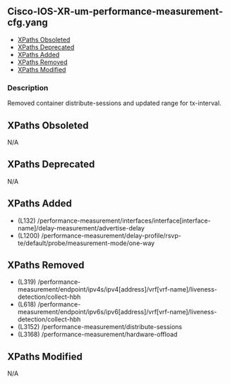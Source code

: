 ## Cisco-IOS-XR-um-performance-measurement-cfg.yang

- [XPaths Obsoleted](#xpaths-obsoleted)
- [XPaths Deprecated](#xpaths-deprecated)
- [XPaths Added](#xpaths-added)
- [XPaths Removed](#xpaths-removed)
- [XPaths Modified](#xpaths-modified)

### Description

Removed container distribute-sessions and updated range for tx-interval.

## XPaths Obsoleted

N/A

## XPaths Deprecated

N/A

## XPaths Added

- (L132)	/performance-measurement/interfaces/interface[interface-name]/delay-measurement/advertise-delay
- (L1200)	/performance-measurement/delay-profile/rsvp-te/default/probe/measurement-mode/one-way

## XPaths Removed

- (L319)	/performance-measurement/endpoint/ipv4s/ipv4[address]/vrf[vrf-name]/liveness-detection/collect-hbh
- (L618)	/performance-measurement/endpoint/ipv6s/ipv6[address]/vrf[vrf-name]/liveness-detection/collect-hbh
- (L3152)	/performance-measurement/distribute-sessions
- (L3168)	/performance-measurement/hardware-offload

## XPaths Modified

N/A

